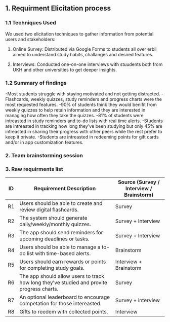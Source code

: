 ## 1. Requirment Elicitation process 

### 1.1 Techniques Used
We used two elicitation techniques to gather information from potential users and stakeholders:

1. Online Survey: 
Distributed via Google Forms to students all over erbil aimed to understand study habits, challanges and desired features.

2. Interviews:
Conducted one-on-one interviews with stuudents both from UKH and other universities to get deeper insights.

### 1.2 Summary of findings
-Most students struggle with staying motivated and not getting distracted.
-Flashcards, weekly quizzes, study reminders and progress charts were the most requested features.
-90% of students think they would benifit from weekly quizzes to help retain information and they are interested in managing how often they take the quizzes.
-81% of students were intreasted in study reminders and to-do lists with real time alerts.
-Students are intreasted in tracking how long they've been studying but only 45% are intreasted in sharing their progress with other peers while the rest prefer to keep it private.
-Students are intreasted in redeeming points for gift cards and/or in app customization features.

### 2. Team brainstorming session

### 3. Raw requirments list
| ID | Requirement Description | Source (Survey / Interview / Brainstorm)|
|----|--------------------------|------------------------------------------|
| R1 | Users should be able to create and review digital flashcards. | Survey |
| R2 | The system should generate daily/weekly/monthly quizzes. | Survey + Interview |
| R3 | The app should send reminders for upcoming deadlines or tasks. | Survey + Interview |
| R4 | Users should be able to manage a to-do list with time-based alerts. | Brainstorm |
| R5 | Users should earn rewards or points for completing study goals. | Interview + Brainstorm |
| R6 | The app should allow users to track how long they’ve studied and provite progress charts. | Survey |
| R7 | An optional leaderboard to encourage competation for those intereasted. | Survey + interview |
| R8 | Gifts to reedem with collected points. | Interview |





